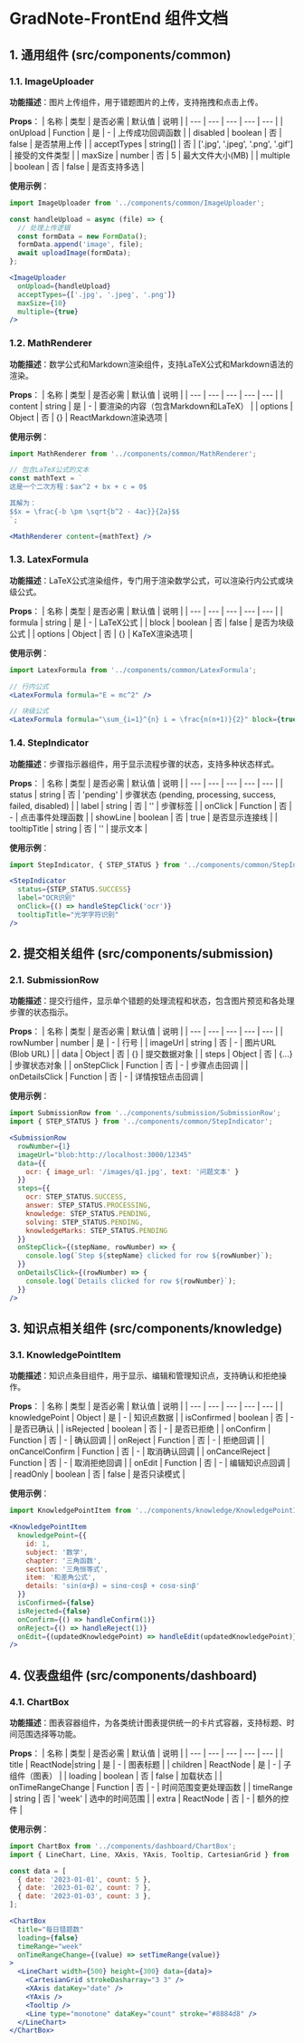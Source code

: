 # GradNote-FrontEnd 组件文档

## 1. 通用组件 (src/components/common)

### 1.1. ImageUploader

**功能描述**：图片上传组件，用于错题图片的上传，支持拖拽和点击上传。

**Props**：
| 名称 | 类型 | 是否必需 | 默认值 | 说明 |
| --- | --- | --- | --- | --- |
| onUpload | Function | 是 | - | 上传成功回调函数 |
| disabled | boolean | 否 | false | 是否禁用上传 |
| acceptTypes | string[] | 否 | ['.jpg', '.jpeg', '.png', '.gif'] | 接受的文件类型 |
| maxSize | number | 否 | 5 | 最大文件大小(MB) |
| multiple | boolean | 否 | false | 是否支持多选 |

**使用示例**：
```jsx
import ImageUploader from '../components/common/ImageUploader';

const handleUpload = async (file) => {
  // 处理上传逻辑
  const formData = new FormData();
  formData.append('image', file);
  await uploadImage(formData);
};

<ImageUploader 
  onUpload={handleUpload}
  acceptTypes={['.jpg', '.jpeg', '.png']}
  maxSize={10}
  multiple={true}
/>
```

### 1.2. MathRenderer

**功能描述**：数学公式和Markdown渲染组件，支持LaTeX公式和Markdown语法的渲染。

**Props**：
| 名称 | 类型 | 是否必需 | 默认值 | 说明 |
| --- | --- | --- | --- | --- |
| content | string | 是 | - | 要渲染的内容（包含Markdown和LaTeX） |
| options | Object | 否 | {} | ReactMarkdown渲染选项 |

**使用示例**：
```jsx
import MathRenderer from '../components/common/MathRenderer';

// 包含LaTeX公式的文本
const mathText = `
这是一个二次方程：$ax^2 + bx + c = 0$

其解为：
$$x = \frac{-b \pm \sqrt{b^2 - 4ac}}{2a}$$
`;

<MathRenderer content={mathText} />
```

### 1.3. LatexFormula

**功能描述**：LaTeX公式渲染组件，专门用于渲染数学公式，可以渲染行内公式或块级公式。

**Props**：
| 名称 | 类型 | 是否必需 | 默认值 | 说明 |
| --- | --- | --- | --- | --- |
| formula | string | 是 | - | LaTeX公式 |
| block | boolean | 否 | false | 是否为块级公式 |
| options | Object | 否 | {} | KaTeX渲染选项 |

**使用示例**：
```jsx
import LatexFormula from '../components/common/LatexFormula';

// 行内公式
<LatexFormula formula="E = mc^2" />

// 块级公式
<LatexFormula formula="\sum_{i=1}^{n} i = \frac{n(n+1)}{2}" block={true} />
```

### 1.4. StepIndicator

**功能描述**：步骤指示器组件，用于显示流程步骤的状态，支持多种状态样式。

**Props**：
| 名称 | 类型 | 是否必需 | 默认值 | 说明 |
| --- | --- | --- | --- | --- |
| status | string | 否 | 'pending' | 步骤状态 (pending, processing, success, failed, disabled) |
| label | string | 否 | '' | 步骤标签 |
| onClick | Function | 否 | - | 点击事件处理函数 |
| showLine | boolean | 否 | true | 是否显示连接线 |
| tooltipTitle | string | 否 | '' | 提示文本 |

**使用示例**：
```jsx
import StepIndicator, { STEP_STATUS } from '../components/common/StepIndicator';

<StepIndicator 
  status={STEP_STATUS.SUCCESS} 
  label="OCR识别" 
  onClick={() => handleStepClick('ocr')}
  tooltipTitle="光学字符识别" 
/>
```

## 2. 提交相关组件 (src/components/submission)

### 2.1. SubmissionRow

**功能描述**：提交行组件，显示单个错题的处理流程和状态，包含图片预览和各处理步骤的状态指示。

**Props**：
| 名称 | 类型 | 是否必需 | 默认值 | 说明 |
| --- | --- | --- | --- | --- |
| rowNumber | number | 是 | - | 行号 |
| imageUrl | string | 否 | - | 图片URL (Blob URL) |
| data | Object | 否 | {} | 提交数据对象 |
| steps | Object | 否 | {...} | 步骤状态对象 |
| onStepClick | Function | 否 | - | 步骤点击回调 |
| onDetailsClick | Function | 否 | - | 详情按钮点击回调 |

**使用示例**：
```jsx
import SubmissionRow from '../components/submission/SubmissionRow';
import { STEP_STATUS } from '../components/common/StepIndicator';

<SubmissionRow
  rowNumber={1}
  imageUrl="blob:http://localhost:3000/12345"
  data={{
    ocr: { image_url: '/images/q1.jpg', text: '问题文本' }
  }}
  steps={{
    ocr: STEP_STATUS.SUCCESS,
    answer: STEP_STATUS.PROCESSING,
    knowledge: STEP_STATUS.PENDING,
    solving: STEP_STATUS.PENDING,
    knowledgeMarks: STEP_STATUS.PENDING
  }}
  onStepClick={(stepName, rowNumber) => {
    console.log(`Step ${stepName} clicked for row ${rowNumber}`);
  }}
  onDetailsClick={(rowNumber) => {
    console.log(`Details clicked for row ${rowNumber}`);
  }}
/>
```

## 3. 知识点相关组件 (src/components/knowledge)

### 3.1. KnowledgePointItem

**功能描述**：知识点条目组件，用于显示、编辑和管理知识点，支持确认和拒绝操作。

**Props**：
| 名称 | 类型 | 是否必需 | 默认值 | 说明 |
| --- | --- | --- | --- | --- |
| knowledgePoint | Object | 是 | - | 知识点数据 |
| isConfirmed | boolean | 否 | - | 是否已确认 |
| isRejected | boolean | 否 | - | 是否已拒绝 |
| onConfirm | Function | 否 | - | 确认回调 |
| onReject | Function | 否 | - | 拒绝回调 |
| onCancelConfirm | Function | 否 | - | 取消确认回调 |
| onCancelReject | Function | 否 | - | 取消拒绝回调 |
| onEdit | Function | 否 | - | 编辑知识点回调 |
| readOnly | boolean | 否 | false | 是否只读模式 |

**使用示例**：
```jsx
import KnowledgePointItem from '../components/knowledge/KnowledgePointItem';

<KnowledgePointItem
  knowledgePoint={{
    id: 1,
    subject: '数学',
    chapter: '三角函数',
    section: '三角恒等式',
    item: '和差角公式',
    details: 'sin(α+β) = sinα·cosβ + cosα·sinβ'
  }}
  isConfirmed={false}
  isRejected={false}
  onConfirm={() => handleConfirm(1)}
  onReject={() => handleReject(1)}
  onEdit={(updatedKnowledgePoint) => handleEdit(updatedKnowledgePoint)}
/>
```

## 4. 仪表盘组件 (src/components/dashboard)

### 4.1. ChartBox

**功能描述**：图表容器组件，为各类统计图表提供统一的卡片式容器，支持标题、时间范围选择等功能。

**Props**：
| 名称 | 类型 | 是否必需 | 默认值 | 说明 |
| --- | --- | --- | --- | --- |
| title | ReactNode\|string | 是 | - | 图表标题 |
| children | ReactNode | 是 | - | 子组件（图表） |
| loading | boolean | 否 | false | 加载状态 |
| onTimeRangeChange | Function | 否 | - | 时间范围变更处理函数 |
| timeRange | string | 否 | 'week' | 选中的时间范围 |
| extra | ReactNode | 否 | - | 额外的控件 |

**使用示例**：
```jsx
import ChartBox from '../components/dashboard/ChartBox';
import { LineChart, Line, XAxis, YAxis, Tooltip, CartesianGrid } from 'recharts';

const data = [
  { date: '2023-01-01', count: 5 },
  { date: '2023-01-02', count: 7 },
  { date: '2023-01-03', count: 3 },
];

<ChartBox
  title="每日错题数"
  loading={false}
  timeRange="week"
  onTimeRangeChange={(value) => setTimeRange(value)}
>
  <LineChart width={500} height={300} data={data}>
    <CartesianGrid strokeDasharray="3 3" />
    <XAxis dataKey="date" />
    <YAxis />
    <Tooltip />
    <Line type="monotone" dataKey="count" stroke="#8884d8" />
  </LineChart>
</ChartBox>
```
